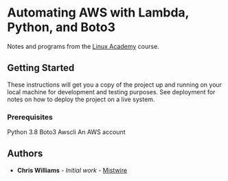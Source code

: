 # Automating AWS with Lambda, Python, and Boto3

Notes and programs from the [Linux Academy](https://linuxacademy.com/course/automating-aws-with-lambda-python-and-boto-3/) course. 

## Getting Started

These instructions will get you a copy of the project up and running on your local machine for development and testing purposes. See deployment for notes on how to deploy the project on a live system.

### Prerequisites

Python 3.8
Boto3
Awscli
An AWS account


## Authors

* **Chris Williams** - *Initial work* - [Mistwire](https://github.com/mistwire)
